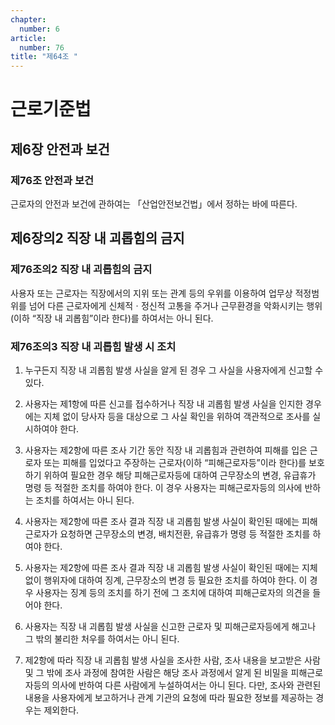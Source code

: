 ```yaml
---
chapter:
  number: 6
article:
  number: 76
title: "제64조 "
---
```

# 근로기준법

## 제6장 안전과 보건

### 제76조 안전과 보건

근로자의 안전과 보건에 관하여는 「산업안전보건법」에서 정하는 바에 따른다.

## 제6장의2 직장 내 괴롭힘의 금지

### 제76조의2 직장 내 괴롭힘의 금지

사용자 또는 근로자는 직장에서의 지위 또는 관계 등의 우위를 이용하여 업무상 적정범위를 넘어 다른 근로자에게 신체적ㆍ정신적 고통을 주거나 근무환경을 악화시키는 행위(이하 “직장 내 괴롭힘”이라 한다)를 하여서는 아니 된다.

### 제76조의3 직장 내 괴롭힘 발생 시 조치

1. 누구든지 직장 내 괴롭힘 발생 사실을 알게 된 경우 그 사실을 사용자에게 신고할 수 있다.

2. 사용자는 제1항에 따른 신고를 접수하거나 직장 내 괴롭힘 발생 사실을 인지한 경우에는 지체 없이 당사자 등을 대상으로 그 사실 확인을 위하여 객관적으로 조사를 실시하여야 한다.

3. 사용자는 제2항에 따른 조사 기간 동안 직장 내 괴롭힘과 관련하여 피해를 입은 근로자 또는 피해를 입었다고 주장하는 근로자(이하 “피해근로자등”이라 한다)를 보호하기 위하여 필요한 경우 해당 피해근로자등에 대하여 근무장소의 변경, 유급휴가 명령 등 적절한 조치를 하여야 한다. 이 경우 사용자는 피해근로자등의 의사에 반하는 조치를 하여서는 아니 된다.

4. 사용자는 제2항에 따른 조사 결과 직장 내 괴롭힘 발생 사실이 확인된 때에는 피해근로자가 요청하면 근무장소의 변경, 배치전환, 유급휴가 명령 등 적절한 조치를 하여야 한다.

5. 사용자는 제2항에 따른 조사 결과 직장 내 괴롭힘 발생 사실이 확인된 때에는 지체 없이 행위자에 대하여 징계, 근무장소의 변경 등 필요한 조치를 하여야 한다. 이 경우 사용자는 징계 등의 조치를 하기 전에 그 조치에 대하여 피해근로자의 의견을 들어야 한다.

6. 사용자는 직장 내 괴롭힘 발생 사실을 신고한 근로자 및 피해근로자등에게 해고나 그 밖의 불리한 처우를 하여서는 아니 된다.

7. 제2항에 따라 직장 내 괴롭힘 발생 사실을 조사한 사람, 조사 내용을 보고받은 사람 및 그 밖에 조사 과정에 참여한 사람은 해당 조사 과정에서 알게 된 비밀을 피해근로자등의 의사에 반하여 다른 사람에게 누설하여서는 아니 된다. 다만, 조사와 관련된 내용을 사용자에게 보고하거나 관계 기관의 요청에 따라 필요한 정보를 제공하는 경우는 제외한다.